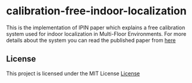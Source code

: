 # calibration-free-indoor-localization
This is the implementation of IPIN paper which explains a free calibration system used for indoor localization in Multi-Floor Environments.
For more details about the system you can read the published paper from [here](https://ieeexplore.ieee.org/document/7743653/)

## License
This project is licensed under the MIT License [License](https://github.com/AmrHendy/calibration-free-indoor-localization/blob/master/LICENSE)


